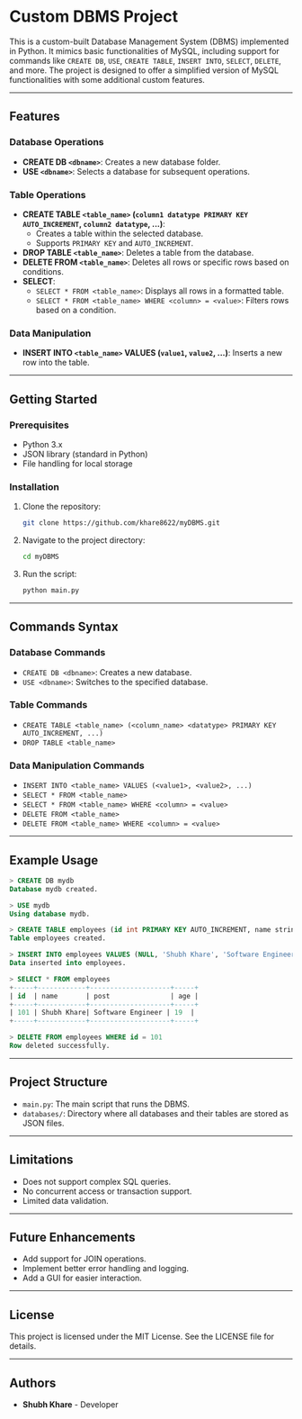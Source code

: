 # Custom DBMS Project

This is a custom-built Database Management System (DBMS) implemented in Python. It mimics basic functionalities of MySQL, including support for commands like `CREATE DB`, `USE`, `CREATE TABLE`, `INSERT INTO`, `SELECT`, `DELETE`, and more. The project is designed to offer a simplified version of MySQL functionalities with some additional custom features.

---

## Features

### Database Operations
- **CREATE DB `<dbname>`**: Creates a new database folder.
- **USE `<dbname>`**: Selects a database for subsequent operations.

### Table Operations
- **CREATE TABLE `<table_name>` (`column1 datatype PRIMARY KEY AUTO_INCREMENT`, `column2 datatype`, ...)**:
  - Creates a table within the selected database.
  - Supports `PRIMARY KEY` and `AUTO_INCREMENT`.
- **DROP TABLE `<table_name>`**: Deletes a table from the database.
- **DELETE FROM `<table_name>`**: Deletes all rows or specific rows based on conditions.
- **SELECT**:
  - `SELECT * FROM <table_name>`: Displays all rows in a formatted table.
  - `SELECT * FROM <table_name> WHERE <column> = <value>`: Filters rows based on a condition.

### Data Manipulation
- **INSERT INTO `<table_name>` VALUES (`value1`, `value2`, ...)**: Inserts a new row into the table.

---

## Getting Started

### Prerequisites
- Python 3.x
- JSON library (standard in Python)
- File handling for local storage

### Installation
1. Clone the repository:
   ```bash
   git clone https://github.com/khare8622/myDBMS.git
   ```
2. Navigate to the project directory:
   ```bash
   cd myDBMS
   ```
3. Run the script:
   ```bash
   python main.py
   ```

---

## Commands Syntax

### Database Commands
- `CREATE DB <dbname>`: Creates a new database.
- `USE <dbname>`: Switches to the specified database.

### Table Commands
- `CREATE TABLE <table_name> (<column_name> <datatype> PRIMARY KEY AUTO_INCREMENT, ...)`
- `DROP TABLE <table_name>`

### Data Manipulation Commands
- `INSERT INTO <table_name> VALUES (<value1>, <value2>, ...)`
- `SELECT * FROM <table_name>`
- `SELECT * FROM <table_name> WHERE <column> = <value>`
- `DELETE FROM <table_name>`
- `DELETE FROM <table_name> WHERE <column> = <value>`

---

## Example Usage

```sql
> CREATE DB mydb
Database mydb created.

> USE mydb
Using database mydb.

> CREATE TABLE employees (id int PRIMARY KEY AUTO_INCREMENT, name string, post string, age int)
Table employees created.

> INSERT INTO employees VALUES (NULL, 'Shubh Khare', 'Software Engineer', 19)
Data inserted into employees.

> SELECT * FROM employees
+-----+------------+--------------------+-----+
| id  | name       | post               | age |
+-----+------------+--------------------+-----+
| 101 | Shubh Khare| Software Engineer | 19  |
+-----+------------+--------------------+-----+

> DELETE FROM employees WHERE id = 101
Row deleted successfully.
```

---

## Project Structure

- `main.py`: The main script that runs the DBMS.
- `databases/`: Directory where all databases and their tables are stored as JSON files.

---

## Limitations
- Does not support complex SQL queries.
- No concurrent access or transaction support.
- Limited data validation.

---

## Future Enhancements
- Add support for JOIN operations.
- Implement better error handling and logging.
- Add a GUI for easier interaction.

---

## License
This project is licensed under the MIT License. See the LICENSE file for details.

---

## Authors
- **Shubh Khare** - Developer

